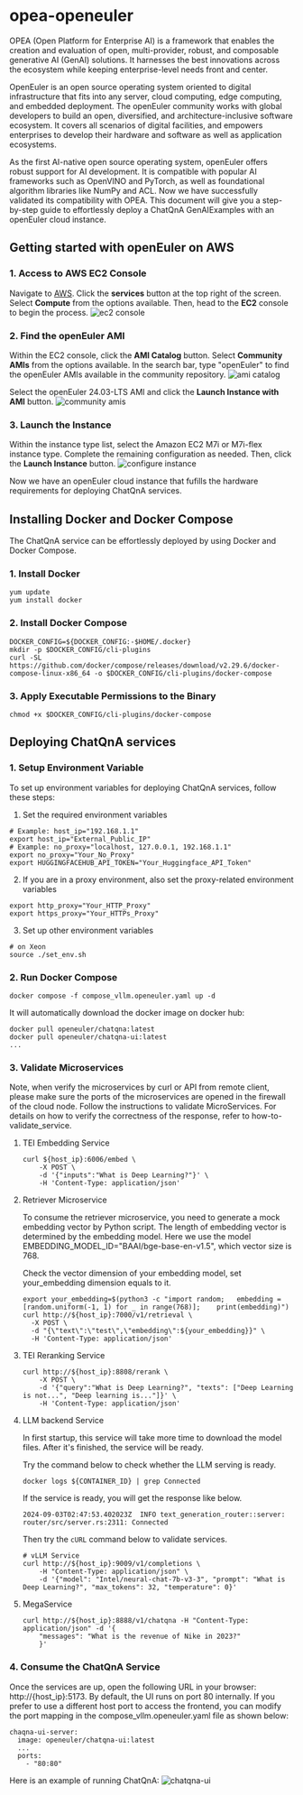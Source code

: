 # opea-openeuler
OPEA (Open Platform for Enterprise AI) is a framework that enables the creation and evaluation of open, multi-provider, robust, and composable generative AI (GenAI) solutions. 
It harnesses the best innovations across the ecosystem while keeping enterprise-level needs front and center.

OpenEuler is an open source operating system oriented to digital infrastructure that fits into any server, cloud computing, edge computing, and embedded deployment.
The openEuler community works with global developers to build an open, diversified, and architecture-inclusive software ecosystem. 
It covers all scenarios of digital facilities, and empowers enterprises to develop their hardware and software as well as application ecosystems.

As the first AI-native open source operating system, openEuler offers robust support for AI development.
It is compatible with popular AI frameworks such as OpenVINO and PyTorch, as well as foundational algorithm libraries like NumPy and ACL.
Now we have successfully validated its compatibility with OPEA.
This document will give you a step-by-step guide to effortlessly deploy a ChatQnA GenAIExamples with an openEuler cloud instance.

## Getting started with openEuler on AWS
### 1. Access to AWS EC2 Console
Navigate to [AWS](https://aws.amazon.com/). Click the **services** button at the top right of the screen. Select **Compute** from the options available. Then, head to the **EC2** console to begin the process.
![ec2 console](./pics/ec2-console.png)

### 2. Find the openEuler AMI 
Within the EC2 console, click the **AMI Catalog** button. Select **Community AMIs** from the options available. In the search bar, type "openEuler" to find the openEuler AMIs available in the community repository.
![ami catalog](./pics/ami-catalog.png)

Select the openEuler 24.03-LTS AMI and click the **Launch Instance with AMI** button.
![community amis](./pics/community-amis.png)

### 3. Launch the Instance 
Within the instance type list, select the Amazon EC2 M7i or M7i-flex instance type. Complete the remaining configuration as needed. Then, click the **Launch Instance** button.
![configure instance](./pics/configure-instance.png)

Now we have an openEuler cloud instance that fufills the hardware requirements for deploying ChatQnA services.

## Installing Docker and Docker Compose
The ChatQnA service can be effortlessly deployed by using Docker and Docker Compose.

### 1. Install Docker
```shell
yum update
yum install docker
```

### 2. Install Docker Compose
```shell
DOCKER_CONFIG=${DOCKER_CONFIG:-$HOME/.docker}
mkdir -p $DOCKER_CONFIG/cli-plugins
curl -SL https://github.com/docker/compose/releases/download/v2.29.6/docker-compose-linux-x86_64 -o $DOCKER_CONFIG/cli-plugins/docker-compose
```
### 3. Apply Executable Permissions to the Binary
```shell
chmod +x $DOCKER_CONFIG/cli-plugins/docker-compose
```

## Deploying ChatQnA services
### 1. Setup Environment Variable
To set up environment variables for deploying ChatQnA services, follow these steps:

1. Set the required environment variables
```shell
# Example: host_ip="192.168.1.1"
export host_ip="External_Public_IP"
# Example: no_proxy="localhost, 127.0.0.1, 192.168.1.1"
export no_proxy="Your_No_Proxy"
export HUGGINGFACEHUB_API_TOKEN="Your_Huggingface_API_Token"
```

2. If you are in a proxy environment, also set the proxy-related environment variables
```shell
export http_proxy="Your_HTTP_Proxy"
export https_proxy="Your_HTTPs_Proxy"
```
3. Set up other environment variables
```shell
# on Xeon
source ./set_env.sh
```
### 2. Run Docker Compose
```shell
docker compose -f compose_vllm.openeuler.yaml up -d
```

It will automatically download the docker image on docker hub:
```shell
docker pull openeuler/chatqna:latest
docker pull openeuler/chatqna-ui:latest
...
```
### 3. Validate Microservices
Note, when verify the microservices by curl or API from remote client, please make sure the ports of the microservices are opened in the firewall of the cloud node.
Follow the instructions to validate MicroServices.
For details on how to verify the correctness of the response, refer to how-to-validate_service.
1. TEI Embedding Service

   ```shell
   curl ${host_ip}:6006/embed \
       -X POST \
       -d '{"inputs":"What is Deep Learning?"}' \
       -H 'Content-Type: application/json'
   ```
2. Retriever Microservice

   To consume the retriever microservice, you need to generate a mock embedding vector by Python script. 
   The length of embedding vector is determined by the embedding model. Here we use the model EMBEDDING_MODEL_ID="BAAI/bge-base-en-v1.5", which vector size is 768.

   Check the vector dimension of your embedding model, set your_embedding dimension equals to it.
   ```shell
   export your_embedding=$(python3 -c "import random;   embedding = [random.uniform(-1, 1) for _ in range(768)];    print(embedding)")
   curl http://${host_ip}:7000/v1/retrieval \
     -X POST \
     -d "{\"text\":\"test\",\"embedding\":${your_embedding}}" \
     -H 'Content-Type: application/json'
   ```
3. TEI Reranking Service

   ```shell
   curl http://${host_ip}:8808/rerank \
       -X POST \
       -d '{"query":"What is Deep Learning?", "texts": ["Deep Learning is not...", "Deep learning is..."]}' \
       -H 'Content-Type: application/json'
   ```
4. LLM backend Service

   In first startup, this service will take more time to download the model files.
   After it's finished, the service will be ready.

   Try the command below to check whether the LLM serving is ready.
   ```shell
   docker logs ${CONTAINER_ID} | grep Connected
   ```

   If the service is ready, you will get the response like below.
   ```shell
   2024-09-03T02:47:53.402023Z  INFO text_generation_router::server: router/src/server.rs:2311: Connected
   ```

   Then try the `cURL` command below to validate services.
   ```shell
   # vLLM Service
   curl http://${host_ip}:9009/v1/completions \
       -H "Content-Type: application/json" \
       -d '{"model": "Intel/neural-chat-7b-v3-3", "prompt": "What is Deep Learning?", "max_tokens": 32, "temperature": 0}'
   ```
5. MegaService
   ```shell
   curl http://${host_ip}:8888/v1/chatqna -H "Content-Type: application/json" -d '{
       "messages": "What is the revenue of Nike in 2023?"
       }'
   ```
### 4. Consume the ChatQnA Service
Once the services are up, open the following URL in your browser: http://{host_ip}:5173. 
By default, the UI runs on port 80 internally. 
If you prefer to use a different host port to access the frontend, you can modify the port mapping in the compose_vllm.openeuler.yaml file as shown below:
```shell
chaqna-ui-server:
  image: openeuler/chatqna-ui:latest
  ...
  ports:
    - "80:80"
```

Here is an example of running ChatQnA:
![chatqna-ui](./pics/chatqna-ui.png)
